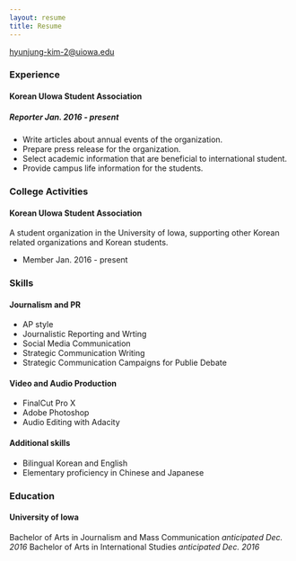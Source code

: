 ```yaml
---
layout: resume
title: Resume
---
```

[hyunjung-kim-2@uiowa.edu](mailto:hyunjung-kim-2@uiowa.edu)

### Experience

#### Korean UIowa Student Association

##### Reporter *Jan. 2016 - present*

* Write articles about annual events of the organization.
* Prepare press release for the organization.
* Select academic information that are beneficial to international student.   
* Provide campus life information for the students.


### College Activities

#### Korean UIowa Student Association
A student organization in the University of Iowa, supporting other Korean related organizations and Korean students.

* Member  Jan. 2016 - present


### Skills

#### Journalism and PR
* AP style
* Journalistic Reporting and Wrting
* Social Media Communication
* Strategic Communication Writing
* Strategic Communication Campaigns for Publie Debate

#### Video and Audio Production
* FinalCut Pro X
* Adobe Photoshop
* Audio Editing with Adacity 

#### Additional skills
* Bilingual Korean and English
* Elementary proficiency in Chinese and Japanese

### Education

#### University of Iowa

Bachelor of Arts in Journalism and Mass Communication *anticipated Dec. 2016* 
Bachelor of Arts in International Studies *anticipated Dec. 2016*
